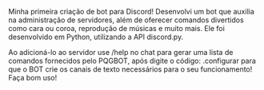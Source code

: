 Minha primeira criação de bot para Discord! Desenvolvi um bot que auxilia na administração de servidores, 
além de oferecer comandos divertidos como cara ou coroa, reprodução de músicas e muito mais. Ele foi desenvolvido em Python, utilizando a API discord.py.

Ao adicioná-lo ao servidor use /help no chat para gerar uma lista de comandos fornecidos pelo PQGBOT, após digite o código: .configurar para que o BOT crie os canais de texto necessários para o seu funcionamento!
Faça bom uso!
